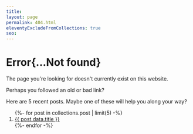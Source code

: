 ```yaml
---
title:
layout: page
permalink: 404.html
eleventyExcludeFromCollections: true
seo:
---
```


<div class="bg-slate-50 h-screen">
<div class="pt-24 m-auto text-center">

<h1 class="mb-8 font-extrabold text-7xl text-indigo-400">
				<span class="sr-only">Error</span>{...Not found}
			</h1>

<div class="text-2xl text-gray-700">
The page you're looking for doesn't currently exist on this website.

Perhaps you followed an old or bad link?

</div>

<div class="mt-10">
Here are 5 recent posts. Maybe one of these will help you along your way?
</div>
<ol class="pt-4 list-none">
{%- for post in collections.post | limit(5) -%}
  <li><a class="underline" href="{{ post.url }}">{{ post.data.title }}</a></li>
{%- endfor -%}
</ol>
</div>
</div>
